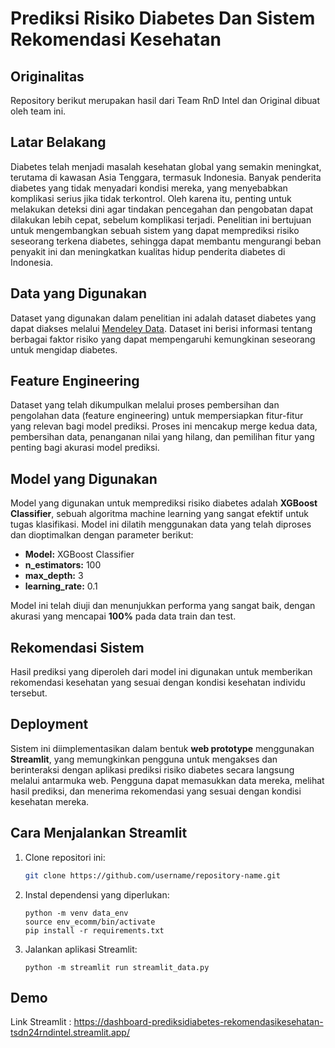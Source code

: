 # **Prediksi Risiko Diabetes Dan Sistem Rekomendasi Kesehatan**

## Originalitas
 Repository berikut merupakan hasil dari Team RnD Intel dan Original dibuat oleh team ini.

## Latar Belakang

Diabetes telah menjadi masalah kesehatan global yang semakin meningkat, terutama di kawasan Asia Tenggara, termasuk Indonesia. Banyak penderita diabetes yang tidak menyadari kondisi mereka, yang menyebabkan komplikasi serius jika tidak terkontrol. Oleh karena itu, penting untuk melakukan deteksi dini agar tindakan pencegahan dan pengobatan dapat dilakukan lebih cepat, sebelum komplikasi terjadi. Penelitian ini bertujuan untuk mengembangkan sebuah sistem yang dapat memprediksi risiko seseorang terkena diabetes, sehingga dapat membantu mengurangi beban penyakit ini dan meningkatkan kualitas hidup penderita diabetes di Indonesia.

## Data yang Digunakan

Dataset yang digunakan dalam penelitian ini adalah dataset diabetes yang dapat diakses melalui [Mendeley Data](https://data.mendeley.com/datasets/7zcc8v6hvp/1). Dataset ini berisi informasi tentang berbagai faktor risiko yang dapat mempengaruhi kemungkinan seseorang untuk mengidap diabetes.

## Feature Engineering

Dataset yang telah dikumpulkan melalui proses pembersihan dan pengolahan data (feature engineering) untuk mempersiapkan fitur-fitur yang relevan bagi model prediksi. Proses ini mencakup merge kedua data, pembersihan data, penanganan nilai yang hilang, dan pemilihan fitur yang penting bagi akurasi model prediksi.

## Model yang Digunakan

Model yang digunakan untuk memprediksi risiko diabetes adalah **XGBoost Classifier**, sebuah algoritma machine learning yang sangat efektif untuk tugas klasifikasi. Model ini dilatih menggunakan data yang telah diproses dan dioptimalkan dengan parameter berikut:

- **Model:** XGBoost Classifier
- **n_estimators:** 100
- **max_depth:** 3
- **learning_rate:** 0.1

Model ini telah diuji dan menunjukkan performa yang sangat baik, dengan akurasi yang mencapai **100%** pada data train dan test.

## Rekomendasi Sistem

Hasil prediksi yang diperoleh dari model ini digunakan untuk memberikan rekomendasi kesehatan yang sesuai dengan kondisi kesehatan individu tersebut. 

## Deployment

Sistem ini diimplementasikan dalam bentuk **web prototype** menggunakan **Streamlit**, yang memungkinkan pengguna untuk mengakses dan berinteraksi dengan aplikasi prediksi risiko diabetes secara langsung melalui antarmuka web. Pengguna dapat memasukkan data mereka, melihat hasil prediksi, dan menerima rekomendasi yang sesuai dengan kondisi kesehatan mereka.

## Cara Menjalankan Streamlit

1. Clone repositori ini:
   ```bash
   git clone https://github.com/username/repository-name.git

2. Instal dependensi yang diperlukan:
   ```
   python -m venv data_env
   source env_ecomm/bin/activate
   pip install -r requirements.txt
   ```
3. Jalankan aplikasi Streamlit:
   ```
   python -m streamlit run streamlit_data.py
   ```
## Demo
Link Streamlit : https://dashboard-prediksidiabetes-rekomendasikesehatan-tsdn24rndintel.streamlit.app/
